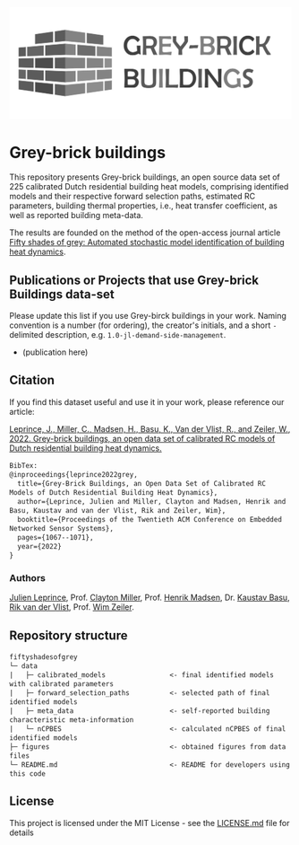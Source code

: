 ![GreyBrickBuildings](figures/greybricks_visio.png)

# Grey-brick buildings

This repository presents Grey-brick buildings, an open source data set of 225 calibrated Dutch residential building heat models, comprising identified models and their respective forward selection paths, estimated RC parameters, building thermal properties, i.e., heat transfer coefficient, as well as reported building meta-data.

The results are founded on the method of the open-access journal article [Fifty shades of grey: Automated stochastic model identification of building heat dynamics](https://doi.org/10.1016/j.enbuild.2022.112095).

## Publications or Projects that use Grey-brick Buildings data-set
Please update this list if you use Grey-birck buildings in your work. Naming convention is a number (for ordering), the creator's initials, and a short `-` delimited description, e.g. `1.0-jl-demand-side-management`.

- (publication here)


## Citation
If you find this dataset useful and use it in your work, please reference our article:

[Leprince, J., Miller, C., Madsen, H., Basu, K., Van der Vlist, R., and Zeiler, W., 2022. Grey-brick buildings, an open data set of calibrated RC models of Dutch residential building heat dynamics.](https://dl.acm.org/doi/abs/10.1145/3560905.3567760)

```
BibTex:
@inproceedings{leprince2022grey,
  title={Grey-Brick Buildings, an Open Data Set of Calibrated RC Models of Dutch Residential Building Heat Dynamics},
  author={Leprince, Julien and Miller, Clayton and Madsen, Henrik and Basu, Kaustav and van der Vlist, Rik and Zeiler, Wim},
  booktitle={Proceedings of the Twentieth ACM Conference on Embedded Networked Sensor Systems},
  pages={1067--1071},
  year={2022}
}
```

### Authors

[Julien Leprince](https://github.com/JulienLeprince),
Prof. [Clayton Miller](https://github.com/cmiller8),
Prof. [Henrik Madsen](https://henrikmadsen.org/),
Dr. [Kaustav Basu](https://www.linkedin.com/in/kaustav-basu-phd-5973311b/),
[Rik van der Vlist](https://www.linkedin.com/in/rik-van-der-vlist-124b62138/),
Prof. [Wim Zeiler](https://www.tue.nl/en/research/researchers/wim-zeiler/).


## Repository structure
```
fiftyshadesofgrey
└─ data
|   ├─ calibrated_models                <- final identified models with calibrated parameters
|   ├─ forward_selection_paths          <- selected path of final identified models
|   ├─ meta_data                        <- self-reported building characteristic meta-information
|   └─ nCPBES                           <- calculated nCPBES of final identified models
├─ figures                              <- obtained figures from data files
└─ README.md                            <- README for developers using this code
```

## License

This project is licensed under the MIT License - see the [LICENSE.md](LICENSE.md) file for details